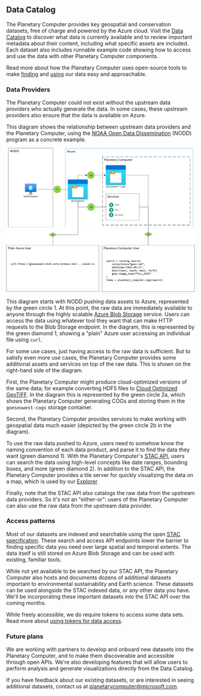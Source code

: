 ## Data Catalog

The Planetary Computer provides key geospatial and conservation datasets,
free of charge and powered by the Azure cloud. Visit the [Data
Catalog](https://planetarycomputer.microsoft.com/catalog) to discover what
data is currently available and to review important metadata about their
content, including what specific assets are included. Each dataset also
includes runnable example code showing how to access and use the data with
other Planetary Computer components.

Read more about how the Planetary Computer uses open-source tools to make
[finding](../quickstarts/reading-stac.ipynb) and [using](./computing.md) our
data easy and approachable.

### Data Providers

The Planetary Computer could not exist without the upstream data providers who
actually generate the data. In some cases, these upstream providers also ensure
that the data is available on Azure.

This diagram shows the relationship between upstream data providers and the Planetary Computer,
using the
[NOAA Open Data Dissemination](https://www.noaa.gov/information-technology/open-data-dissemination)
(NODD) program as a concrete example.

![NODD Diagram](./images/nodd-diagram.png)

This diagram starts with NODD pushing data assets to Azure, represented by the
green circle 1. At this point, the raw data are immediately available to anyone
through the highly scalable [Azure Blob
Storage](https://learn.microsoft.com/en-us/azure/storage/blobs/storage-blobs-overview) service.
Users can access the data using whatever tool they want that can make HTTP
requests to the Blob Storage endpoint. In the diagram, this is represented by
the green diamond 1, showing a "plain" Azure user accessing an individual file
using `curl`.

For some use cases, just having access to the raw data is sufficient. But to
satisfy even more use cases, the Planetary Computer provides some additional
assets and services on top of the raw data. This is shown on the right-hand side
of the diagram.

First, the Planetary Computer might produce cloud-optimized versions of the same data;
for example converting HDF5 files to [Cloud Optimized GeoTIFF](https://www.cogeo.org/).
In the diagram this is represented by the green circle 2a, which shows the Planetary Computer
generating COGs and storing them in the `goeseuwest-cogs` storage container.

Second, the Planetary Computer provides services to make working with geospatial
data much easier (depicted by the green circle 2b in the diagram).

To use the raw data pushed to Azure, users need to somehow know the naming
convention of each data product, and parse it to find the data they want (green
diamond 1). With the Planetary Computer's [STAC API](../quickstarts/reading-stac.ipynb), users can search the data using
high-level concepts like date ranges, bounding boxes, and more (green diamond
2). In addition to the STAC API, the Planetary Computer provides a tile server
for quickly visualizing the data on a map, which is used by our
[Explorer](../overview/explorer.md)

Finally, note that the STAC API *also* catalogs the raw data from the upstream
data providers. So it's not an "either-or": users of the Planetary Computer can
also use the raw data from the upstream data provider.

### Access patterns

Most of our datasets are 
indexed and searchable using the open [STAC specification](https://stacspec.org/).
These search and access API endpoints lower the barrier to finding specific
data you need over large spatial and temporal extents. The data itself is
still stored on Azure Blob Storage and can be used with existing, familiar
tools.

While not yet available to be searched by our STAC API, the Planetary
Computer also hosts and documents dozens of additional datasets important to
environmental sustainability and Earth science. These datasets can be used
alongside the STAC indexed data, or any other data you have. We'll be
incorporating these important datasets into the STAC API over the coming
months.

While freely accessible, we do require tokens to access some data sets. Read
more about [using tokens for data access](sas.md).

### Future plans

We are working with partners to develop and
onboard new datasets into the Planetary Computer, and to make them discoverable
and accessible through open APIs. We're also developing features that will
allow users to perform analysis and generate visualizations directly from the
Data Catalog.

If you have feedback about our existing datasets, or are interested in seeing
additional datasets, contact us at <a href="mailto:planetarycomputer@microsoft.com">planetarycomputer@microsoft.com</a>.
